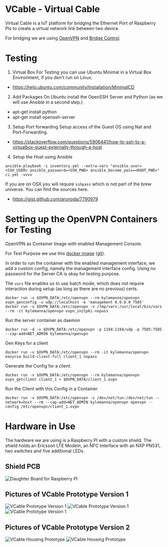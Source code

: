 # VCable - Virtual Cable

Virtual Cable is a IoT platform for bridging the Ethernet Port of Raspberry PIs to create a virtual network link between two device.

For bridging we are using [OpenVPN](https://www.openvpn.org) and 
[Bridge Control](https://openvpn.net/index.php/open-source/documentation/miscellaneous/76-ethernet-bridging.html).

# Testing


1) Virtual Box
For Testing you can use Ubuntu Minimal in a Virtual Box Environment, if you don't run on Linux. 
- https://help.ubuntu.com/community/Installation/MinimalCD

2) Add Packages 
On Ubuntu install the OpenSSH Server and Python (as we will use Ansible in a second step.)
- apt-get install python
- apt-get install openssh-server

3) Setup Port forwarding
Setup access of the Guest OS using Nat and Port-Forwarding.
- https://stackoverflow.com/questions/5906441/how-to-ssh-to-a-virtualbox-guest-externally-through-a-host

4) Setup the Host using Ansible

```
ansible-playbook -i inventory.yml --extra-vars "ansible_user=<SSH_USER> ansible_password=<SSH_PWD> ansible_become_pass=<ROOT_PWD>" ci.yml -vvvv
```

If you are on OSX you will require ```sshpass``` which is not part of the brew universe. You can find the sources here. 
- https://gist.github.com/arunoda/7790979


# Setting up the OpenVPN Containers for Testing

OpenVPN as Container Image with enabled Management Console. 

For Test Purpose we use this [docker image](https://hub.docker.com/r/kylemanna/openvpn/) ([git](https://github.com/kylemanna/docker-openvpn)).

In order to run the container with the enabled management interface, we add a custom config, namely the management interface config. Using
no password for the Server CA is okay for testing purpose.

The ```vars``` file enables us to use batch mode, which does not require interaction during setup (as long as there are no previous) certs. 

```
docker run -v $OVPN_DATA:/etc/openvpn --rm kylemanna/openvpn ovpn_genconfig -u udp://localhost -e 'management 0.0.0.0 7505'
docker run -v $OVPN_DATA:/etc/openvpn -v /tmp/vars:/usr/local/bin/vars --rm -it kylemanna/openvpn ovpn_initpki nopass
```

Run the server container as daemon

```
docker run -d -v $OVPN_DATA:/etc/openvpn -p 1194:1194/udp -p 7505:7505 --cap-add=NET_ADMIN kylemanna/openvpn
```

Gen Keys for a client

```
docker run -v $OVPN_DATA:/etc/openvpn --rm -it kylemanna/openvpn easyrsa build-client-full client_1 nopass
```

Generate the Config for a client. 

```
docker run -v $OVPN_DATA:/etc/openvpn --rm kylemanna/openvpn ovpn_getclient client_1 > $OVPN_DATA/client_1.ovpn
```

Run the Client with this Config in a Container

```
docker run -v $OVPN_DATA:/etc/openvpn -v /dev/net/tun:/dev/net/tun --network=host --rm --cap-add=NET_ADMIN kylemanna/openvpn openvpn --config /etc/openvpn/client_1.ovpn
```

# Hardware in Use

The hardware we are using is a Raspberry PI with a custom shield. The shield holds an Ericsson LTE Modem, an NFC Interface with an NXP PN531,
two switches and five additional LEDs.

## Shield PCB

![Daughter Board for Raspberry PI](https://github.com/geri-m/vcable/img/pcb.jpg)

## Pictures of VCable Prototype Version 1

![VCable Prototype Version 1](https://github.com/geri-m/vcable/img/vc01.jpg)
![VCable Prototype Version 1](https://github.com/geri-m/vcable/img/vc02.jpg)
![VCable Prototype Version 1](https://github.com/geri-m/vcable/img/vc03.jpg)

## Pictures of VCable Prototype Version 2

![VCable Housing Prototype](https://github.com/geri-m/vcable/img/vc04.jpg)
![VCable Housing Prototype](https://github.com/geri-m/vcable/img/vc05.jpg)

